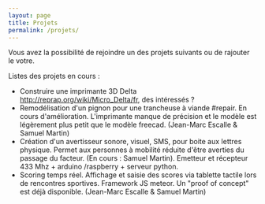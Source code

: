 ```yaml
---
layout: page
title: Projets
permalink: /projets/
---
```


Vous avez la possibilité de rejoindre un des projets suivants ou de rajouter le votre.


Listes des projets en cours :

- Construire une imprimante 3D Delta http://reprap.org/wiki/Micro_Delta/fr, des intéressés ? 
- Remodélisation d'un pignon pour une trancheuse à viande #repair. En cours d'amélioration. L'imprimante manque de précision et le modèle est légèrement plus petit que le modèle freecad. (Jean-Marc Escalle & Samuel Martin)
- Création d'un avertisseur sonore, visuel,  SMS,  pour boite aux lettres physique. Permet aux personnes à mobilité réduite d'être averties du passage du facteur. (En cours : Samuel Martin). Emetteur et récepteur 433 Mhz + arduino /raspberry + serveur python.
- Scoring temps réel. Affichage et saisie des scores via tablette tactile lors de rencontres sportives. Framework JS meteor. Un "proof of concept" est déjà disponible. (Jean-Marc Escalle & Samuel Martin) 
